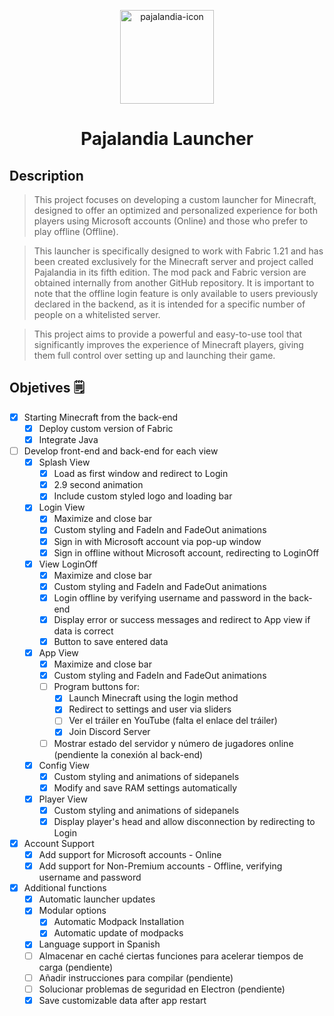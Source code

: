 <p align="center"><img src="assets/images/logo.ico" width="150px" height="150px" alt="pajalandia-icon"></p>

<h1 align="center">Pajalandia Launcher</h1>

## Description
> This project focuses on developing a custom launcher for Minecraft, designed to offer an optimized and personalized experience for both players using Microsoft accounts (Online) and those who prefer to play offline (Offline).

> This launcher is specifically designed to work with Fabric 1.21 and has been created exclusively for the Minecraft server and project called Pajalandia in its fifth edition. The mod pack and Fabric version are obtained internally from another GitHub repository. It is important to note that the offline login feature is only available to users previously declared in the backend, as it is intended for a specific number of people on a whitelisted server.

> This project aims to provide a powerful and easy-to-use tool that significantly improves the experience of Minecraft players, giving them full control over setting up and launching their game.

## Objetives 🗒️
- [x] Starting Minecraft from the back-end
    - [x] Deploy custom version of Fabric
    - [x] Integrate Java
- [ ] Develop front-end and back-end for each view
    - [x] Splash View
        - [x] Load as first window and redirect to Login
        - [x] 2.9 second animation
        - [x] Include custom styled logo and loading bar
    - [x] Login View
        - [x] Maximize and close bar
        - [x] Custom styling and FadeIn and FadeOut animations
        - [x] Sign in with Microsoft account via pop-up window
        - [x] Sign in offline without Microsoft account, redirecting to LoginOff
    - [x] View LoginOff
        - [x] Maximize and close bar
        - [x] Custom styling and FadeIn and FadeOut animations
        - [x] Login offline by verifying username and password in the back-end
        - [x] Display error or success messages and redirect to App view if data is correct
        - [x] Button to save entered data
    - [x] App View
        - [x] Maximize and close bar
        - [x] Custom styling and FadeIn and FadeOut animations
        - [ ] Program buttons for:
            - [x] Launch Minecraft using the login method
            - [x] Redirect to settings and user via sliders
            - [ ] Ver el tráiler en YouTube (falta el enlace del tráiler)
            - [x] Join Discord Server
        - [ ] Mostrar estado del servidor y número de jugadores online (pendiente la conexión al back-end)
    - [x] Config View
        - [x] Custom styling and animations of sidepanels
        - [x] Modify and save RAM settings automatically
    - [x] Player View
        - [x] Custom styling and animations of sidepanels
        - [x] Display player's head and allow disconnection by redirecting to Login
- [x] Account Support
    - [x] Add support for Microsoft accounts - Online
    - [x] Add support for Non-Premium accounts - Offline, verifying username and password
- [x] Additional functions
    - [x] Automatic launcher updates
    - [x] Modular options
        - [x] Automatic Modpack Installation
        - [x] Automatic update of modpacks
    - [x] Language support in Spanish
    - [ ] Almacenar en caché ciertas funciones para acelerar tiempos de carga (pendiente)
    - [ ] Añadir instrucciones para compilar (pendiente)
    - [ ] Solucionar problemas de seguridad en Electron (pendiente)
    - [x] Save customizable data after app restart